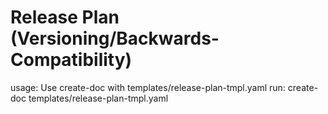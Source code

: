 # Release Plan (Versioning/Backwards-Compatibility)

usage: Use create-doc with templates/release-plan-tmpl.yaml
run: create-doc templates/release-plan-tmpl.yaml

